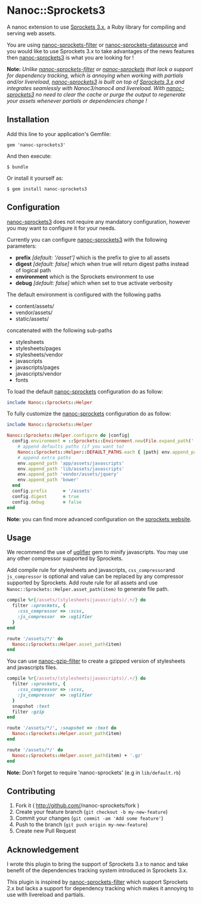 # Nanoc::Sprockets3

A nanoc extension to use [Sprockets 3.x][sprockets], a Ruby library for compiling and serving web assets.

You are using [nanoc-sprockets-filter][nanoc-sprockets-filter] or [nanoc-sprockets-datasource][nanoc-sprockets] and
you would like to use Sprockets 3.x to take advantages of the news features then [nanoc-sprockets3] is
what you are looking for !

**Note:** *Unlike [nanoc-sprockets-filter] or [nanoc-sprockets] that lack a support
for dependency tracking, which is annoying when working with partials and/or livereload, [nanoc-sprockets3] is built
on top of [Sprockets 3.x][sprockets] and integrates seamlessly with Nanoc3/nanoc4 and livereload.
With [nanoc-sprockets3] no need to clear the cache or purge the output to regenerate your assets whenever partials
or dependencies change !*

## Installation

Add this line to your application's Gemfile:

    gem 'nanoc-sprockets3'

And then execute:

    $ bundle

Or install it yourself as:

    $ gem install nanoc-sprockets3

## Configuration

[nanoc-sprockets3][nanoc-sprockets3] does not require any mandatory configuration, however you may want to configure it
for your needs.

Currently you can configure [nanoc-sprockets3][nanoc-sprockets3] with the following parameters:
 - **prefix** *[default: '/asset']* which is the prefix to give to all assets
 - **digest** *[default: false]* which when true will return digest paths instead of logical path
 - **environment** which is the Sprockets environment to use
 - **debug** *[default: false]* which when set to true activate verbosity

The default environment is configured with the following paths
- content/assets/
- vendor/assets/
- static/assets/

concatenated with the following sub-paths
- stylesheets
- stylesheets/pages
- stylesheets/vendor
- javascripts
- javascripts/pages
- javascripts/vendor
- fonts

To load the default  [nanoc-sprockets] configuration do as follow:

```ruby
include Nanoc::Sprockets::Helper

```

To fully customize the [nanoc-sprockets] configuration do as follow:

```ruby
include Nanoc::Sprockets::Helper

Nanoc::Sprockets::Helper.configure do |config|
  config.environment = ::Sprockets::Environment.new(File.expand_path('.')) do |env|
    # append defaults paths (if you want to)
    Nanoc::Sprockets::Helper::DEFAULT_PATHS.each { |path| env.append_path path }
    # append extra paths
    env.append_path 'app/assets/javascripts'
    env.append_path 'lib/assets/javascripts'
    env.append_path 'vendor/assets/jquery'
    env.append_path 'bower'
  end
  config.prefix      = '/assets'
  config.digest      = true
  config.debug       = false
end
```

**Note:** you can find more advanced configuration on the [sprockets website][sprockets].

## Usage

We recommend the use of [uglifier][uglifier] gem to minify javascripts.
You may use any other compressor supported by Sprockets.

Add compile rule for stylesheets and javascripts, `css_compressor`and `js_compressor` is optional
and value can be replaced by any compressor supported by Sprockets.
Add route rule for all assets and use `Nanoc::Sprockets::Helper.asset_path(item)` to generate file path.

```ruby
compile %r{/assets/(stylesheets|javascripts)/.+/} do
  filter :sprockets, {
    :css_compressor => :scss,
    :js_compressor  => :uglifier
  }
end

route '/assets/*/' do
  Nanoc::Sprockets::Helper.asset_path(item)
end
```

You can use [nanoc-gzip-filter][nanoc-gzip-filter] to create a
gzipped version of stylesheets and javascripts files.

```ruby
compile %r{/assets/(stylesheets|javascripts)/.+/} do
  filter :sprockets, {
    :css_compressor => :scss,
    :js_compressor  => :uglifier
  }
  snapshot :text
  filter :gzip
end

route '/assets/*/', :snapshot => :text do
  Nanoc::Sprockets::Helper.asset_path(item)
end

route '/assets/*/' do
  Nanoc::Sprockets::Helper.asset_path(item) + '.gz'
end
```

**Note:** Don't forget to require 'nanoc-sprockets' (e.g in `lib/default.rb`)


## Contributing

1. Fork it ( http://github.com/<my-github-username>/nanoc-sprockets/fork )
2. Create your feature branch (`git checkout -b my-new-feature`)
3. Commit your changes (`git commit -am 'Add some feature'`)
4. Push to the branch (`git push origin my-new-feature`)
5. Create new Pull Request

## Acknowledgement

I wrote this plugin to bring the support of Sprockets 3.x to nanoc and take benefit of the dependencies tracking system
introduced in Sprockets 3.x.

This plugin is inspired by [nanoc-sprockets-filter][nanoc-sprockets-filter] which support Sprockets 2.x but lacks a support
for dependency tracking which makes it annoying to use with livereload and partials.

[nanoc-sprockets3]: https://github.com/barraq/nanoc-sprockets "Sprockets 3.x support for nanoc"
[sprockets]: https://github.com/sstephenson/sprockets "Rack-based asset packaging"
[nanoc-sprockets-filter]: https://github.com/yannlugrin/nanoc-sprockets-filter "A nanoc filter to use Sprocket 2.x"
[nanoc-sprockets]: https://github.com/stormz/nanoc-sprockets "Use sprockets 2.x as a datasource for nanoc"
[nanoc-gzip-filter]: https://github.com/yannlugrin/nanoc-gzip-filter "A Nanoc filter to gzip content"
[uglifier]: https://github.com/lautis/uglifier "Ruby wrapper for UglifyJS JavaScript compressor"